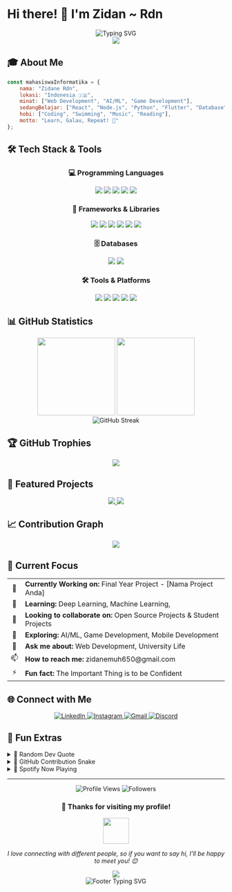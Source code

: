 # Hi there! 👋 I'm Zidan ~ Rdn

<div align="center">
  <img src="https://readme-typing-svg.demolab.com?font=Fira+Code&size=32&duration=2800&pause=2000&color=A9FEF7&center=true&vCenter=true&width=940&lines=Welcome+to+my+GitHub+Profile!;Game+Science;Coding+%26+Technology;Always+learning+new+things!" alt="Typing SVG" />
</div>

<div align="center">
  <img src="https://capsule-render.vercel.app/api?type=transparent&color=0:667eea,100:764ba2&height=160&section=header&text=Think%20•%20Code%20•%20Impact&fontSize=55&fontColor=ffffff&animation=twinkling&fontAlignY=70&descSize=20&descAlignY=90" />
</div>

## 🎓 About Me

```javascript
const mahasiswaInformatika = {
    nama: "Zidane Rdn",
    lokasi: "Indonesia 🇮🇩",
    minat: ["Web Development", "AI/ML", "Game Development"],
    sedangBelajar: ["React", "Node.js", "Python", "Flutter", "Database"],
    hobi: ["Coding", "Swimming", "Music", "Reading"],
    motto: "Learn, Galau, Repeat! 🚀"
};
```

## 🛠️ Tech Stack & Tools

<div align="center">

### 💻 Programming Languages
<p>
  <img src="https://img.shields.io/badge/JavaScript-F7DF1E?style=for-the-badge&logo=javascript&logoColor=black" />
  <img src="https://img.shields.io/badge/Python-3776AB?style=for-the-badge&logo=python&logoColor=white" />
  <img src="https://img.shields.io/badge/C++-00599C?style=for-the-badge&logo=cplusplus&logoColor=white" />
  <img src="https://img.shields.io/badge/HTML5-E34F26?style=for-the-badge&logo=html5&logoColor=white" />
  <img src="https://img.shields.io/badge/CSS3-1572B6?style=for-the-badge&logo=css3&logoColor=white" />
</p>

### 🚀 Frameworks & Libraries
<p>
  <img src="https://img.shields.io/badge/React-20232A?style=for-the-badge&logo=react&logoColor=61DAFB" />
  <img src="https://img.shields.io/badge/Node.js-43853D?style=for-the-badge&logo=node.js&logoColor=white" />
  <img src="https://img.shields.io/badge/Express.js-404D59?style=for-the-badge&logo=express&logoColor=white" />
  <img src="https://img.shields.io/badge/Flutter-02569B?style=for-the-badge&logo=flutter&logoColor=white" />
  <img src="https://img.shields.io/badge/Bootstrap-563D7C?style=for-the-badge&logo=bootstrap&logoColor=white" />
  <img src="https://img.shields.io/badge/Tailwind_CSS-38B2AC?style=for-the-badge&logo=tailwind-css&logoColor=white" />
</p>

### 🗄️ Databases
<p>
  <img src="https://img.shields.io/badge/MySQL-00000F?style=for-the-badge&logo=mysql&logoColor=white" />
  <img src="https://img.shields.io/badge/MongoDB-4EA94B?style=for-the-badge&logo=mongodb&logoColor=white" />
</p>

### 🛠️ Tools & Platforms
<p>
  <img src="https://img.shields.io/badge/Git-F05032?style=for-the-badge&logo=git&logoColor=white" />
  <img src="https://img.shields.io/badge/GitHub-100000?style=for-the-badge&logo=github&logoColor=white" />
  <img src="https://img.shields.io/badge/VS_Code-007ACC?style=for-the-badge&logo=visual-studio-code&logoColor=white" />
  <img src="https://img.shields.io/badge/Figma-F24E1E?style=for-the-badge&logo=figma&logoColor=white" />
  <img src="https://img.shields.io/badge/Postman-FF6C37?style=for-the-badge&logo=postman&logoColor=white" />
</p>

</div>

## 📊 GitHub Statistics

<div align="center">
  <img height="180em" src="https://github-readme-stats.vercel.app/api?username=zidan-rdn&show_icons=true&theme=tokyonight&include_all_commits=true&count_private=true&hide_border=true&bg_color=0D1117"/>
  <img height="180em" src="https://github-readme-stats.vercel.app/api/top-langs/?username=zidan-rdn&layout=compact&langs_count=8&theme=tokyonight&hide_border=true&bg_color=0D1117"/>
</div>

<div align="center">
  <img src="https://github-readme-streak-stats.herokuapp.com/?user=zidan-rdn&theme=tokyonight&hide_border=true&background=0D1117" alt="GitHub Streak"/>
</div>

## 🏆 GitHub Trophies
<div align="center">
  <img src="https://github-profile-trophy.vercel.app/?username=zidan-rdn&theme=tokyonight&no-frame=true&no-bg=true&margin-w=4&column=7"/>
</div>

## 🌟 Featured Projects

<div align="center">
  <a href="https://github.com/USERNAME_GITHUB_ANDA/NAMA-PROJECT-1">
    <img src="https://github-readme-stats.vercel.app/api/pin/?username=zidan-rdn&repo=NAMA-PROJECT-1&theme=tokyonight&hide_border=true&bg_color=0D1117" />
  </a>
  <a href="https://github.com/USERNAME_GITHUB_ANDA/NAMA-PROJECT-2">
    <img src="https://github-readme-stats.vercel.app/api/pin/?username=zidan-rdn&repo=NAMA-PROJECT-2&theme=tokyonight&hide_border=true&bg_color=0D1117" />
  </a>
</div>

## 📈 Contribution Graph
<div align="center">
  <img src="https://github-readme-activity-graph.vercel.app/graph?username=zidan-rdn&theme=tokyo-night&bg_color=0D1117&color=9be9a8&line=9be9a8&point=9be9a8&area=true&hide_border=true" />
</div>

## 🎯 Current Focus

<table align="center">
  <tr>
    <td align="center">🔭</td>
    <td><strong>Currently Working on:</strong> Final Year Project - [Nama Project Anda]</td>
  </tr>
  <tr>
    <td align="center">🌱</td>
    <td><strong>Learning:</strong> Deep Learning, Machine Learning, </td>
  </tr>
  <tr>
    <td align="center">👯</td>
    <td><strong>Looking to collaborate on:</strong> Open Source Projects & Student Projects</td>
  </tr>
  <tr>
    <td align="center">🤔</td>
    <td><strong>Exploring:</strong> AI/ML, Game Development, Mobile Development</td>
  </tr>
  <tr>
    <td align="center">💬</td>
    <td><strong>Ask me about:</strong> Web Development, University Life</td>
  </tr>
  <tr>
    <td align="center">📫</td>
    <td><strong>How to reach me:</strong> zidanemuh650@gmail.com</td>
  </tr>
  <tr>
    <td align="center">⚡</td>
    <td><strong>Fun fact:</strong> The Important Thing is to be Confident</td>
  </tr>
</table>

## 🌐 Connect with Me

<div align="center">
  <a href="https://linkedin.com/in/zidan.rdn">
    <img src="https://img.shields.io/badge/LinkedIn-0077B5?style=for-the-badge&logo=linkedin&logoColor=white" alt="LinkedIn"/>
  </a>
  <a href="https://instagram.com/zidan.rdn">
    <img src="https://img.shields.io/badge/Instagram-E4405F?style=for-the-badge&logo=instagram&logoColor=white" alt="Instagram"/>
  </a>
  <a href="mailto:zidanemuh650@gmail.com">
    <img src="https://img.shields.io/badge/Gmail-D14836?style=for-the-badge&logo=gmail&logoColor=white" alt="Gmail"/>
  </a>
  <a href="https://discord.com/users/DISCORD_ID">
    <img src="https://img.shields.io/badge/Discord-7289DA?style=for-the-badge&logo=discord&logoColor=white" alt="Discord"/>
  </a>
</div>

## 🎨 Fun Extras

<details>
<summary>🎯 Random Dev Quote</summary>
<br>
<div align="center">
  <img src="https://quotes-github-readme.vercel.app/api?type=horizontal&theme=tokyonight" />
</div>
</details>

<details>
<summary>🐍 GitHub Contribution Snake</summary>
<br>
<div align="center">
  <img src="https://github.com/USERNAME_GITHUB_ANDA/zidan-rdn/blob/output/github-contribution-grid-snake.svg" alt="Snake animation"/>
</div>
</details>

<details>
<summary>🎵 Spotify Now Playing</summary>
<br>
<div align="center">
  <img src="https://spotify-github-profile.vercel.app/api/spotify?background_color=0d1117&border_color=ffffff" alt="Spotify Playing"/>
</div>
</details>

---

<div align="center">
  <img src="https://komarev.com/ghpvc/?username=USERNAME_GITHUB_ANDA&label=Profile%20Views&color=brightgreen&style=for-the-badge" alt="Profile Views"/>
  <img src="https://img.shields.io/github/followers/USERNAME_GITHUB_ANDA?label=Followers&style=for-the-badge&color=blue" alt="Followers"/>
</div>

<div align="center">
  <h3>💖 Thanks for visiting my profile!</h3>
  <img src="https://media.giphy.com/media/LnQjpWaON8nhr21vNW/giphy.gif" width="60">
  <p><em>I love connecting with different people, so if you want to say hi, I'll be happy to meet you! 😊</em></p>
</div>

<div align="center">
  <img src="https://capsule-render.vercel.app/api?type=waving&color=gradient&height=100&section=footer" />
</div>

<!-- Animated Footer -->
<div align="center">
  <img src="https://readme-typing-svg.demolab.com?font=Fira+Code&size=20&duration=3000&pause=1000&color=58A6FF&center=true&vCenter=true&width=600&lines=Thanks+for+visiting!;Happy+Coding!+%F0%9F%9A%80;Let's+build+something+amazing+together!" alt="Footer Typing SVG" />
</div>
